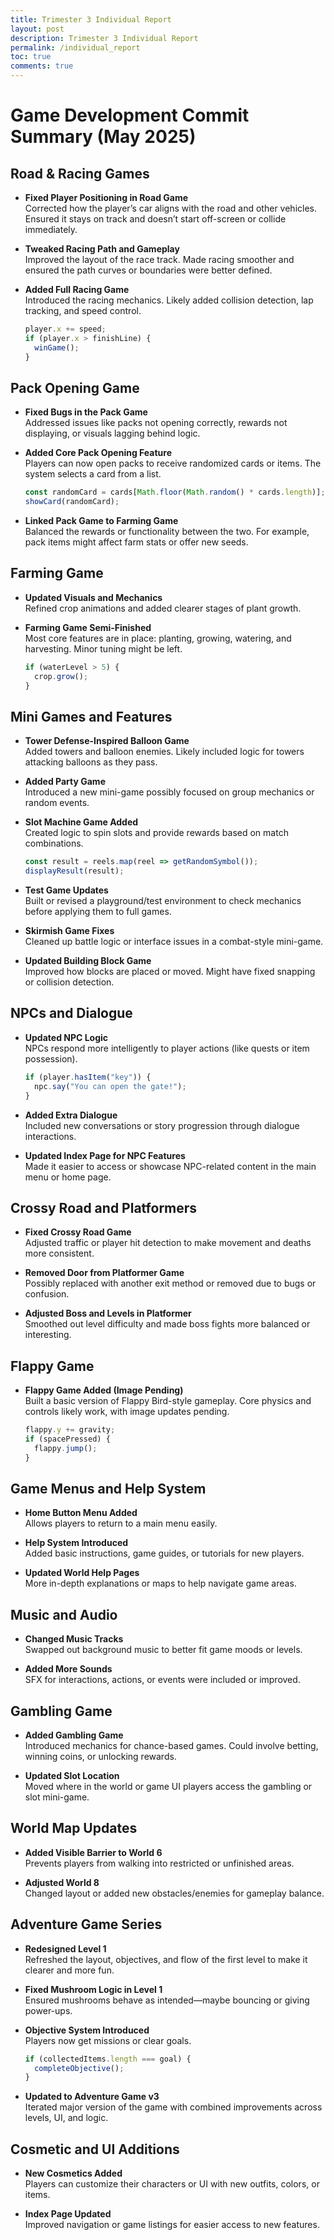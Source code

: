 ```yaml
---
title: Trimester 3 Individual Report
layout: post
description: Trimester 3 Individual Report
permalink: /individual_report
toc: true
comments: true
---
```


# Game Development Commit Summary (May 2025)

## Road & Racing Games

- **Fixed Player Positioning in Road Game**  
  Corrected how the player’s car aligns with the road and other vehicles. Ensured it stays on track and doesn’t start off-screen or collide immediately.

- **Tweaked Racing Path and Gameplay**  
  Improved the layout of the race track. Made racing smoother and ensured the path curves or boundaries were better defined.

- **Added Full Racing Game**  
  Introduced the racing mechanics. Likely added collision detection, lap tracking, and speed control.  
  ```js
  player.x += speed;
  if (player.x > finishLine) {
    winGame();
  }
  ```

## Pack Opening Game

- **Fixed Bugs in the Pack Game**  
  Addressed issues like packs not opening correctly, rewards not displaying, or visuals lagging behind logic.

- **Added Core Pack Opening Feature**  
  Players can now open packs to receive randomized cards or items. The system selects a card from a list.  
  ```js
  const randomCard = cards[Math.floor(Math.random() * cards.length)];
  showCard(randomCard);
  ```

- **Linked Pack Game to Farming Game**  
  Balanced the rewards or functionality between the two. For example, pack items might affect farm stats or offer new seeds.

## Farming Game

- **Updated Visuals and Mechanics**  
  Refined crop animations and added clearer stages of plant growth.

- **Farming Game Semi-Finished**  
  Most core features are in place: planting, growing, watering, and harvesting. Minor tuning might be left.  
  ```js
  if (waterLevel > 5) {
    crop.grow();
  }
  ```

## Mini Games and Features

- **Tower Defense-Inspired Balloon Game**  
  Added towers and balloon enemies. Likely included logic for towers attacking balloons as they pass.

- **Added Party Game**  
  Introduced a new mini-game possibly focused on group mechanics or random events.

- **Slot Machine Game Added**  
  Created logic to spin slots and provide rewards based on match combinations.  
  ```js
  const result = reels.map(reel => getRandomSymbol());
  displayResult(result);
  ```

- **Test Game Updates**  
  Built or revised a playground/test environment to check mechanics before applying them to full games.

- **Skirmish Game Fixes**  
  Cleaned up battle logic or interface issues in a combat-style mini-game.

- **Updated Building Block Game**  
  Improved how blocks are placed or moved. Might have fixed snapping or collision detection.

## NPCs and Dialogue

- **Updated NPC Logic**  
  NPCs respond more intelligently to player actions (like quests or item possession).  
  ```js
  if (player.hasItem("key")) {
    npc.say("You can open the gate!");
  }
  ```

- **Added Extra Dialogue**  
  Included new conversations or story progression through dialogue interactions.

- **Updated Index Page for NPC Features**  
  Made it easier to access or showcase NPC-related content in the main menu or home page.

## Crossy Road and Platformers

- **Fixed Crossy Road Game**  
  Adjusted traffic or player hit detection to make movement and deaths more consistent.

- **Removed Door from Platformer Game**  
  Possibly replaced with another exit method or removed due to bugs or confusion.

- **Adjusted Boss and Levels in Platformer**  
  Smoothed out level difficulty and made boss fights more balanced or interesting.

## Flappy Game

- **Flappy Game Added (Image Pending)**  
  Built a basic version of Flappy Bird-style gameplay. Core physics and controls likely work, with image updates pending.  
  ```js
  flappy.y += gravity;
  if (spacePressed) {
    flappy.jump();
  }
  ```

## Game Menus and Help System

- **Home Button Menu Added**  
  Allows players to return to a main menu easily.

- **Help System Introduced**  
  Added basic instructions, game guides, or tutorials for new players.

- **Updated World Help Pages**  
  More in-depth explanations or maps to help navigate game areas.

## Music and Audio

- **Changed Music Tracks**  
  Swapped out background music to better fit game moods or levels.

- **Added More Sounds**  
  SFX for interactions, actions, or events were included or improved.

## Gambling Game

- **Added Gambling Game**  
  Introduced mechanics for chance-based games. Could involve betting, winning coins, or unlocking rewards.

- **Updated Slot Location**  
  Moved where in the world or game UI players access the gambling or slot mini-game.

## World Map Updates

- **Added Visible Barrier to World 6**  
  Prevents players from walking into restricted or unfinished areas.

- **Adjusted World 8**  
  Changed layout or added new obstacles/enemies for gameplay balance.

## Adventure Game Series

- **Redesigned Level 1**  
  Refreshed the layout, objectives, and flow of the first level to make it clearer and more fun.

- **Fixed Mushroom Logic in Level 1**  
  Ensured mushrooms behave as intended—maybe bouncing or giving power-ups.

- **Objective System Introduced**  
  Players now get missions or clear goals.  
  ```js
  if (collectedItems.length === goal) {
    completeObjective();
  }
  ```

- **Updated to Adventure Game v3**  
  Iterated major version of the game with combined improvements across levels, UI, and logic.

## Cosmetic and UI Additions

- **New Cosmetics Added**  
  Players can customize their characters or UI with new outfits, colors, or items.

- **Index Page Updated**  
  Improved navigation or game listings for easier access to new features.
